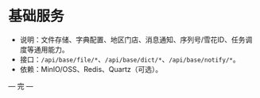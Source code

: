 # 基础服务

- 说明：文件存储、字典配置、地区门店、消息通知、序列号/雪花ID、任务调度等通用能力。
- 接口：`/api/base/file/*`、`/api/base/dict/*`、`/api/base/notify/*`。
- 依赖：MinIO/OSS、Redis、Quartz（可选）。

— 完 —